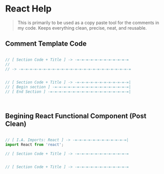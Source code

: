 # React Help

> This is primarily to be used as a copy paste tool for the comments in my code. Keeps everything clean, precise, neat, and reusable.

## Comment Template Code
``` jsx

// [ Section Code + Title ] -> -=-=-=-=-=-=-=-=-=-=-=-=
// 
// -> -=-=-=-=-=-=-=-=-=-=-=-=-=-=-=-=-=-=-=-=-=-=-=-=-=


// [ Section Code + Title ] -> -=-=-=-=-=-=-=-=-=-=-=-=|
// [ Begin section ] -=-=-=-=-=-=-=-=-=-=-=-=-=-=-=-=-=|
// [ End Section ] -=-=-=-=-=-=-=-=-=-=-=-=-=-=-=-=-=-=|




```

## Begining React Functional Component (Post Clean)

``` jsx

// [ I.A. Imports: React ] -> -=-=-=-=-=-=-=-=-=-=-=-=|
import React from 'react';

// [ Section Code + Title ] -> -=-=-=-=-=-=-=-=-=-=-=-=


// [ Section Code + Title ] -> -=-=-=-=-=-=-=-=-=-=-=-=

``` 

